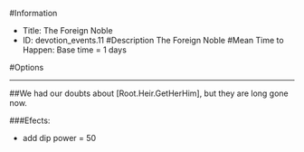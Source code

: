 #Information
 - Title: The Foreign Noble
 - ID: devotion_events.11
#Description
The Foreign Noble
#Mean Time to Happen:
Base time = 1 days

#Options

___
##We had our doubts about [Root.Heir.GetHerHim], but they are long gone now.

###Efects:<ul><li>add dip power = 50</li></ul>
